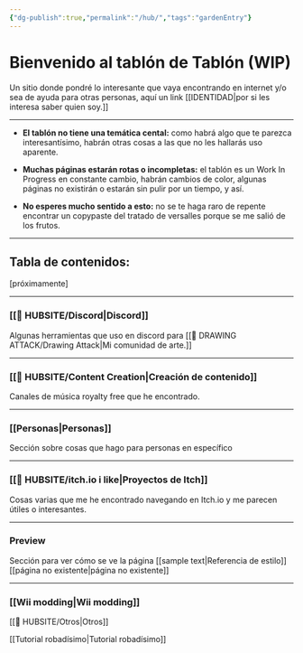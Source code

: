 ```yaml
---
{"dg-publish":true,"permalink":"/hub/","tags":"gardenEntry"}
---
```




# Bienvenido al tablón de Tablón  (WIP)
Un sitio donde pondré lo interesante que vaya encontrando en internet y/o sea de ayuda para otras personas, aquí un link [[IDENTIDAD|por si les interesa saber quien soy.]]

--- 
- **El tablón no tiene una temática cental:** como habrá algo que te parezca interesantísimo, habrán otras cosas a las que no les hallarás uso aparente.
		
-  **Muchas páginas estarán rotas o incompletas:** el tablón es un Work In Progress en constante cambio, habrán cambios de color, algunas páginas no existirán o estarán sin pulir por un tiempo, y así.
		
- **No esperes mucho sentido a esto:** no se te haga raro de repente encontrar un copypaste del tratado de versalles porque se me salió de los frutos.

---
## Tabla de contenidos:

[próximamente]




---

### [[🎎 HUBSITE/Discord|Discord]] 
Algunas herramientas que uso en discord para [[🎨 DRAWING ATTACK/Drawing Attack|Mi comunidad de arte.]] 

---

### [[🎎 HUBSITE/Content Creation|Creación de contenido]]

Canales de música royalty free que he encontrado.

---
### [[Personas|Personas]]
Sección sobre cosas que hago para personas en específico

---
### [[🎎 HUBSITE/itch.io i like|Proyectos de Itch]]
Cosas varias que me he encontrado navegando en Itch.io y me parecen útiles o interesantes.

---

### Preview
Sección para ver cómo se ve la página
 [[sample text|Referencia de estilo]]
 [[página no existente|página no existente]]

---
### [[Wii modding|Wii modding]]

[[🎎 HUBSITE/Otros|Otros]]




[[Tutorial robadísimo|Tutorial robadísimo]]

